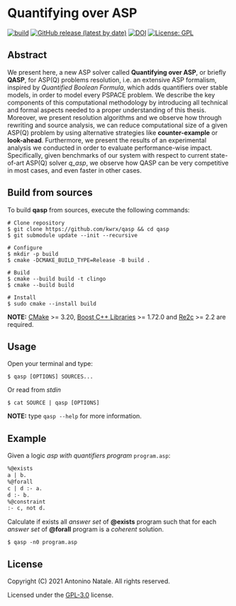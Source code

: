 # Quantifying over ASP
[![build](https://github.com/kwrx/qasp/actions/workflows/cmake-build.yml/badge.svg)](https://github.com/kwrx/qasp/actions/workflows/cmake-build.yml)
[![GitHub release (latest by date)](https://img.shields.io/github/v/release/kwrx/qasp)](https://github.com/kwrx/qasp/releases/latest)
[![DOI](https://zenodo.org/badge/DOI/10.5281/zenodo.5425783.svg)](https://doi.org/10.5281/zenodo.5425783)
[![License: GPL](https://img.shields.io/badge/License-GPL-blue.svg)](/LICENSE) 


## Abstract
We present here, a new ASP solver called **Quantifying over ASP**, or briefly **QASP**, for ASP(Q) problems resolution, i.e. an extensive ASP formalism, inspired by *Quantified Boolean Formula*, which adds quantifiers over stable models, in order to model every PSPACE problem.
We describe the key components of this computational methodology by introducing all technical and formal aspects needed to a proper understanding of this thesis.
Moreover, we present resolution algorithms and we observe how through rewriting and source analysis, we can reduce computational size of a given ASP(Q) problem by using alternative strategies like **counter-example** or **look-ahead**.
Furthermore, we present the results of an experimental analysis we conducted in order to evaluate performance-wise impact. Specifically, given benchmarks of our system with respect to current state-of-art ASP(Q) solver *q_asp*, we observe how QASP can be very competitive in most cases, and even faster in other cases.


## Build from sources
To build **qasp** from sources, execute the following commands:
```shell script
# Clone repository
$ git clone https://github.com/kwrx/qasp && cd qasp
$ git submodule update --init --recursive

# Configure
$ mkdir -p build
$ cmake -DCMAKE_BUILD_TYPE=Release -B build .

# Build
$ cmake --build build -t clingo
$ cmake --build build

# Install
$ sudo cmake --install build
```
**NOTE:** [CMake](https://cmake.org/) >= 3.20, [Boost C++ Libraries](https://www.boost.org/) >= 1.72.0 and [Re2c](https://re2c.org/) >= 2.2 are required.

## Usage
Open your terminal and type:
```shell script
$ qasp [OPTIONS] SOURCES...
```
Or read from *stdin*
```shell script
$ cat SOURCE | qasp [OPTIONS]
```
**NOTE:** type ```qasp --help``` for more information.

## Example
Given a logic *asp with quantifiers program* ```program.asp```:
```asp
%@exists
a | b.
%@forall
c | d :- a.
d :- b.  
%@constraint
:- c, not d.
```
Calculate if exists all *answer set* of **@exists** program such that for each *answer set* of **@forall** program is a *coherent* solution.
```shell script
$ qasp -n0 program.asp
```

## License
Copyright (C) 2021 Antonino Natale. All rights reserved.  

Licensed under the [GPL-3.0](/LICENSE) license.
